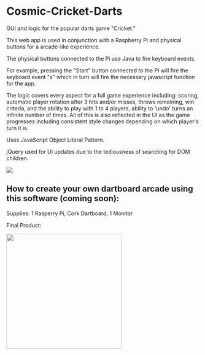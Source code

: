 # Cosmic-Cricket-Darts

GUI and logic for the popular darts game "Cricket." 

This web app is used in conjunction with a Raspberry Pi and physical buttons for a arcade-like experience. 

The physical buttons connected to the Pi use Java to fire keyboard events. 

For example, pressing the "Start" button connected to the Pi will fire the keyboard event "s" which in turn will fire the necessary javascript function for the app. 

The logic covers every aspect for a full game experience including: scoring, automatic player rotation after 3 hits and/or misses, throws remaining, win criteria, and the ability to play with 1 to 4 players, ability to 'undo' turns an infinite number of times. All of this is also reflected in the UI as the game progresses including consistent style changes depending on which player's turn it is.

Uses JavaScript Object Literal Pattern. 

jQuery used for UI updates due to the tediousness of searching for DOM children. 

<img src="https://media.giphy.com/media/55d5go2p1e6f7SnEXK/giphy.gif">

##  How to create your own dartboard arcade using this software (coming soon):

Supplies: 1 Rasperry Pi, Cork Dartboard, 1 Monitor 

Final Product: 

<img style="width: 300px" src="https://i.imgur.com/ZpFZ6Ow.jpg">
